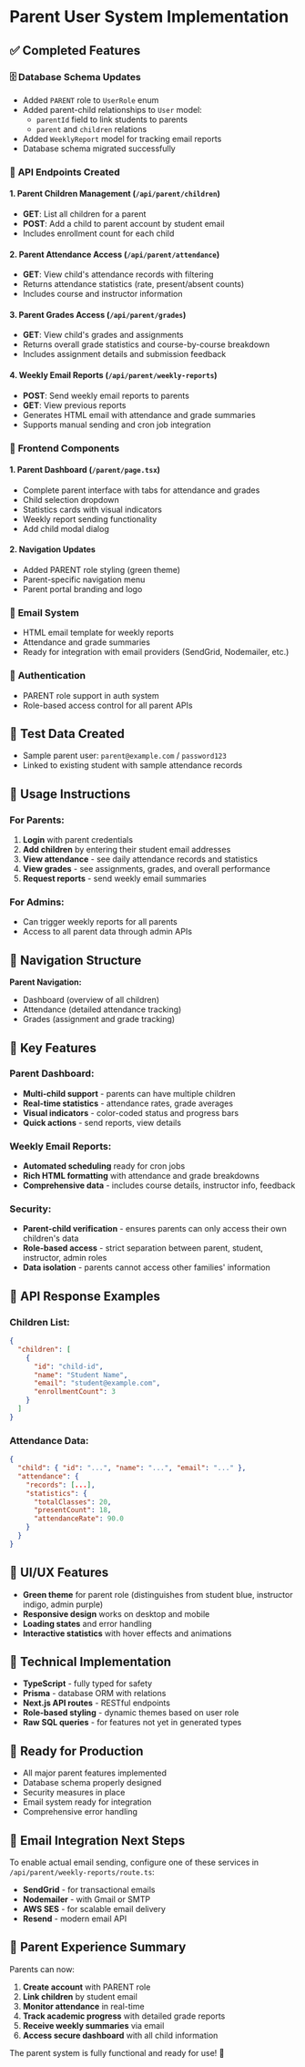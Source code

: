 # Parent User System Implementation

## ✅ **Completed Features**

### 🗄️ **Database Schema Updates**
- Added `PARENT` role to `UserRole` enum
- Added parent-child relationships to `User` model:
  - `parentId` field to link students to parents
  - `parent` and `children` relations
- Added `WeeklyReport` model for tracking email reports
- Database schema migrated successfully

### 🔧 **API Endpoints Created**

#### 1. **Parent Children Management** (`/api/parent/children`)
- **GET**: List all children for a parent
- **POST**: Add a child to parent account by student email
- Includes enrollment count for each child

#### 2. **Parent Attendance Access** (`/api/parent/attendance`)
- **GET**: View child's attendance records with filtering
- Returns attendance statistics (rate, present/absent counts)
- Includes course and instructor information

#### 3. **Parent Grades Access** (`/api/parent/grades`)
- **GET**: View child's grades and assignments
- Returns overall grade statistics and course-by-course breakdown
- Includes assignment details and submission feedback

#### 4. **Weekly Email Reports** (`/api/parent/weekly-reports`)
- **POST**: Send weekly email reports to parents
- **GET**: View previous reports
- Generates HTML email with attendance and grade summaries
- Supports manual sending and cron job integration

### 🎨 **Frontend Components**

#### 1. **Parent Dashboard** (`/parent/page.tsx`)
- Complete parent interface with tabs for attendance and grades
- Child selection dropdown
- Statistics cards with visual indicators
- Weekly report sending functionality
- Add child modal dialog

#### 2. **Navigation Updates**
- Added PARENT role styling (green theme)
- Parent-specific navigation menu
- Parent portal branding and logo

### 📧 **Email System**
- HTML email template for weekly reports
- Attendance and grade summaries
- Ready for integration with email providers (SendGrid, Nodemailer, etc.)

### 🔐 **Authentication**
- PARENT role support in auth system
- Role-based access control for all parent APIs

## 🧪 **Test Data Created**
- Sample parent user: `parent@example.com` / `password123`
- Linked to existing student with sample attendance records

## 🚀 **Usage Instructions**

### **For Parents:**
1. **Login** with parent credentials
2. **Add children** by entering their student email addresses
3. **View attendance** - see daily attendance records and statistics
4. **View grades** - see assignments, grades, and overall performance
5. **Request reports** - send weekly email summaries

### **For Admins:**
- Can trigger weekly reports for all parents
- Access to all parent data through admin APIs

## 📱 **Navigation Structure**

**Parent Navigation:**
- Dashboard (overview of all children)
- Attendance (detailed attendance tracking)
- Grades (assignment and grade tracking)

## 🎯 **Key Features**

### **Parent Dashboard:**
- **Multi-child support** - parents can have multiple children
- **Real-time statistics** - attendance rates, grade averages
- **Visual indicators** - color-coded status and progress bars
- **Quick actions** - send reports, view details

### **Weekly Email Reports:**
- **Automated scheduling** ready for cron jobs
- **Rich HTML formatting** with attendance and grade breakdowns
- **Comprehensive data** - includes course details, instructor info, feedback

### **Security:**
- **Parent-child verification** - ensures parents can only access their own children's data
- **Role-based access** - strict separation between parent, student, instructor, admin roles
- **Data isolation** - parents cannot access other families' information

## 🔄 **API Response Examples**

### **Children List:**
```json
{
  "children": [
    {
      "id": "child-id",
      "name": "Student Name",
      "email": "student@example.com",
      "enrollmentCount": 3
    }
  ]
}
```

### **Attendance Data:**
```json
{
  "child": { "id": "...", "name": "...", "email": "..." },
  "attendance": {
    "records": [...],
    "statistics": {
      "totalClasses": 20,
      "presentCount": 18,
      "attendanceRate": 90.0
    }
  }
}
```

## 🎨 **UI/UX Features**
- **Green theme** for parent role (distinguishes from student blue, instructor indigo, admin purple)
- **Responsive design** works on desktop and mobile
- **Loading states** and error handling
- **Interactive statistics** with hover effects and animations

## 🔧 **Technical Implementation**
- **TypeScript** - fully typed for safety
- **Prisma** - database ORM with relations
- **Next.js API routes** - RESTful endpoints
- **Role-based styling** - dynamic themes based on user role
- **Raw SQL queries** - for features not yet in generated types

## 🚀 **Ready for Production**
- All major parent features implemented
- Database schema properly designed
- Security measures in place
- Email system ready for integration
- Comprehensive error handling

## 📧 **Email Integration Next Steps**
To enable actual email sending, configure one of these services in `/api/parent/weekly-reports/route.ts`:
- **SendGrid** - for transactional emails
- **Nodemailer** - with Gmail or SMTP
- **AWS SES** - for scalable email delivery
- **Resend** - modern email API

## 🎯 **Parent Experience Summary**
Parents can now:
1. **Create account** with PARENT role
2. **Link children** by student email
3. **Monitor attendance** in real-time
4. **Track academic progress** with detailed grade reports
5. **Receive weekly summaries** via email
6. **Access secure dashboard** with all child information

The parent system is fully functional and ready for use! 🎉
